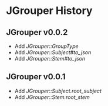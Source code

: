 JGrouper History
================

JGrouper v0.0.2
---------------
* Add *JGrouper::GroupType*
* Add *JGrouper::Subject#to_json*
* Add *JGrouper::Stem#to_json*


JGrouper v0.0.1
---------------
* Add *JGrouper::Subject.root_subject*
* Add *JGrouper::Stem.root_stem*

